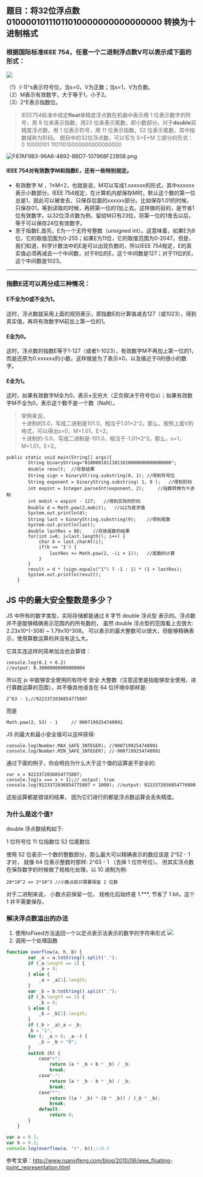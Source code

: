## 题目：将32位浮点数 01000010111011010000000000000000 转换为十进制格式

### 根据国际标准IEEE 754，任意一个二进制浮点数V可以表示成下面的形式：
![](https://ws4.sinaimg.cn/large/006tNc79ly1fijna4yazwj3087019mx1.jpg)

（1）(-1)^s表示符号位，当s=0，V为正数；当s=1，V为负数。
<br>（2）M表示有效数字，大于等于1，小于2。
<br>（3）2^E表示指数位。

> IEEE754标准中规定**float**单精度浮点数在机器中表示用 1 位表示数字的符号，用 8 位来表示指数，用23 位来表示尾数，即小数部分。对于**double**双精度浮点数，用 1 位表示符号，用 11 位表示指数，52 位表示尾数，其中指数域称为阶码。
题目中的32位浮点数，可以写为 S+E+M 三部分的形式：0 10000101 11011010000000000000000

![F87AF9B3-96A6-4892-BBD7-107968F22B5B.png](http://upload-images.jianshu.io/upload_images/3229842-277b7ed06e58be1b.png?imageMogr2/auto-orient/strip%7CimageView2/2/w/1240)


#### IEEE 754对有效数字M和指数E，还有一些特别规定。
* 有效数字 M ，1≤M<2，也就是说，M可以写成1.xxxxxx的形式，其中xxxxxx表示小数部分。IEEE 754规定，在计算机内部保存M时，默认这个数的第一位总是1，因此可以被舍去，只保存后面的xxxxxx部分。比如保存1.01的时候，只保存01，等到读取的时候，再把第一位的1加上去。这样做的目的，是节省1位有效数字。以32位浮点数为例，留给M只有23位，将第一位的1舍去以后，等于可以保存24位有效数字。
* 至于指数E,首先，E为一个无符号整数（unsigned int）。这意味着，如果E为8位，它的取值范围为0-255；如果E为11位，它的取值范围为0-2047。但是，我们知道，科学计数法中的E是可以出现负数的，所以IEEE 754规定，E的真实值必须再减去一个中间数，对于8位的E，这个中间数是127；对于11位的E，这个中间数是1023。

***

### 指数E还可以再分成三种情况：
#### E不全为0或不全为1。
这时，浮点数就采用上面的规则表示，即指数E的计算值减去127（或1023），得到真实值，再将有效数字M前加上第一位的1。

#### E全为0。
这时，浮点数的指数E等于1-127（或者1-1023），有效数字M不再加上第一位的1，而是还原为0.xxxxxx的小数。这样做是为了表示±0，以及接近于0的很小的数字。
#### E全为1。
这时，如果有效数字M全为0，表示±无穷大（正负取决于符号位s）；如果有效数字M不全为0，表示这个数不是一个数（NaN）。

>举例来说，
<br>十进制的5.0，写成二进制是101.0，相当于1.01×2^2。那么，按照上面V的格式，可以得出s=0，M=1.01，E=2。
<br>十进制的-5.0，写成二进制是-101.0，相当于-1.01×2^2。那么，s=1，M=1.01，E=2。


```
public static void main(String[] args){
        String binaryString="01000010111011010000000000000000";
        double result;	//存放结果
        String sign = binaryString.substring(0, 1);	//得到符号位
        String exponent = binaryString.substring( 1, 9 );	//得到阶码
        int expint = Integer.parseInt(exponent, 2);		//指数转换为十进制
        int mobit = expint - 127;	//得到实际的阶码
        Double d = Math.pow(2,mobit);	//以2为底求值
        System.out.println(d);
        String last = binaryString.substring(9);	//得到尾数
        System.out.println(last);
        double lastRes = 0D;	//存放尾数的结果
        for(int i=0; i<last.length(); i++) {
            char b = last.charAt(i);
            if(b == '1') {
                lastRes += Math.pow(2, -(i + 1));	//尾数的计算
            }
        }
        result = d * (sign.equals("1") ? -1 : 1) * (1 + lastRes);
        System.out.println(result);
    }
```

## JS 中的最大安全整数是多少？
JS 中所有的数字类型，实际存储都是通过 8 字节 double 浮点型 表示的。浮点数并不是能够精确表示范围内的所有数的， 虽然 double 浮点型的范围看上去很大: 2.23x10^(-308) ~ 1.79x10^308。 可以表示的最大整数可以很大，但能够精确表示，使用算数运算的并没有这么大。

它其实连这样的简单加法也会算错：

```
console.log(0.1 + 0.2)
//output: 0.30000000000000004
```
所以在 js 中能够安全使用的有符号 安全 大整数（注意这里是指能够安全使用，进行算数运算的范围），并不像其他语言在 64 位环境中那样是:

```
2^63 - 1;//9223372036854775807
```
而是

```
Math.pow(2, 53) - 1     // 9007199254740991
```
JS 的最大和最小安全值可以这样获得:

```
console.log(Number.MAX_SAFE_INTEGER); //9007199254740991
console.log(Number.MIN_SAFE_INTEGER); //-9007199254740991
```
通过下面的例子，你会明白为什么大于这个值的运算是不安全的:

```
var x = 9223372036854775807;
console.log(x === x + 1);// output: true
console.log(9223372036854775807 + 1000); //output: 9223372036854776000
```
这些运算都是错误的结果， 因为它们进行的都是浮点数运算会丢失精度。

### 为什么是这个值?
double 浮点数结构如下:

1 位符号位
11 位指数位
52 位尾数位

使用 52 位表示一个数的整数部分，那么最大可以精确表示的数应该是 2^52 - 1 才对， 就像 64 位表示整数时那样: 2^63 - 1 （去掉 1 位符号位）。 但其实浮点数在保存数字的时候做了规格化处理，以 10 进制为例:

```
20*10^2 => 2*10^3 //小数点前只需要保留 1 位数
```
对于二进制来说， 小数点前保留一位， 规格化后始终是 1.***, 节省了 1 bit，这个 1 并不需要保存。

### 解决浮点数溢出的办法
1. 使用toFixed方法返回一个以定点表示法表示的数字的字符串形式
![](https://ws3.sinaimg.cn/large/006tNc79ly1fikqjhcperj30eg02eaa6.jpg)
2. 调用一个处理函数

```javascript
function overflow(a, h, b) {
        var _a = a.toString().split(".");
        if (_a.length == 1) {
            _a = 0;
        } else {
            _a = _a[1].length;
        }
        var _b = b.toString().split(".");
        if (_b.length == 1) {
            _b = 0;
        } else {
            _b = _b[1].length;
        }
        if (_b > _a)_a = _b;
        _b = "1";
        for (; _a > 0; _a--) {
            _b = _b + "0";
        }
        switch (h) {
            case"+":
                return (a * _b + b * _b) / _b;
                break;
            case"-":
                return (a * _b - b * _b) / _b;
                break;
            case"*":
                return ((a * _b) * (b * _b)) / (_b * _b);
                break;
            default:
                return 0;
        }
    }

var a = 0.1;
var b = 0.2;
console.log(overflow(a, "+", b));//0.3
```



参考文章：http://www.ruanyifeng.com/blog/2010/06/ieee_floating-point_representation.html
